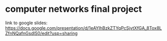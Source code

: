 # computer networks final project
link to google slides: https://docs.google.com/presentation/d/1eAYlhBzkZTYqPcSjvtXfGA_8Tox8LZfnNQafnGsdlS0/edit?usp=sharing
